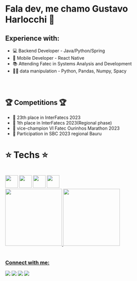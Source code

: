 # Fala dev, me chamo Gustavo Harlocchi 👋
## Experience with:
- 💻 Backend Developer - Java/Python/Spring
- 📱 Mobile Developer - React Native
- 📚 Attending Fatec in Systems Analysis and Development
- 👨‍💻 data manipulation - Python, Pandas, Numpy, Spacy
 <br>
 <br>
 
 ## 🏆 Competitions 🏆
- 🥇 23th place in InterFatecs 2023
- 🥇 1th place in InterFatecs 2023(Regional phase)
- 🏅 vice-champion VI Fatec Ourinhos Marathon 2023
- 🥇 Participation in SBC 2023 regional Bauru

# :star: Techs :star:
<div style= "display: inline_block"> <br/>
     <img  width = 40 align= "center s"  src="https://cdn.jsdelivr.net/gh/devicons/devicon/icons/pandas/pandas-original.svg" />
     <img  width = 40 align= "center s"  src="https://cdn.jsdelivr.net/gh/devicons/devicon/icons/python/python-original.svg" />
     <img  width = 40 align= "center s"  src="https://cdn.jsdelivr.net/gh/devicons/devicon/icons/spring/spring-original.svg" />
     <img  width = 40 align= "center s"  src="https://cdn.jsdelivr.net/gh/devicons/devicon/icons/java/java-original.svg" />
     
</div>



<div>
  <a href="https://github.com/Harlocchi">
  <img height="180em" src="https://github-readme-stats.vercel.app/api?username=Harlocchi&show_icons=true&theme=synthwave&include_all_commits=true&count_private=true"/>
  <img height="180em" src="https://github-readme-stats.vercel.app/api/top-langs/?username=Harlocchi&layout=compact&langs_count=16&theme=synthwave"/>
</div>
<br>


### Connect with me:
<div> 
  
  <a href="https://www.instagram.com/_gharlocchi/" target="_blank"><img src="https://img.shields.io/badge/-Instagram-%23E4405F?style=for-the-badge&logo=instagram&logoColor=white" target="https://www.instagram.com/_gharlocchi/"></a>
 <a href="https://discord.gg/G9GPg5SA75" target="_blank"><img src="https://img.shields.io/badge/Discord-7289DA?style=for-the-badge&logo=discord&logoColor=white" target="blank"></a> 
  <a href = "mailto:gustaalves1701@gmail.com"><img src="https://img.shields.io/badge/-Gmail-%23333?style=for-the-badge&logo=gmail&logoColor=white" target="_blank"></a>
  <a href="https://www.linkedin.com/in/gustavo-alves-71041024a/" target="_blank"><img src="https://img.shields.io/badge/-LinkedIn-%230077B5?style=for-the-badge&logo=linkedin&logoColor=white" target="_blank"></a> 


